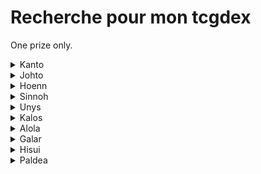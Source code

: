 # Recherche pour mon tcgdex

One prize only.

<details>
  <summary>Kanto</summary>

  * Dracaufeu                
</details>

<details>
  <summary>Johto</summary>

  * Meganium 
  * Macronium  
  * Typhlosion
  * Fouinard
  * Pichu 
  * Toudoudou  
  * Joligleur    
  * Axoloto 
  * Zarbi (sauf w)
  * Corayon     
  * Debugan    
  * Raikou  
  * Lugia
</details>

<details>
  <summary>Hoenn</summary>

  * Jungko
  * Brasegali
  * Lineon
  * Charmillon
  * Blindalisse
  * Lombre
  * Ludicolo
  * Nirondelle
  * Helldelle
  * Gardevoir
  * Ninjask
  * Munja
  * Hariyama
  * Azurill
  * Luciole
  * Lumivole
  * Gloupti
  * Avaltou
  * Wailmer
  * Wailord
  * Barbicha
  * Armaldo
  * Okéoké
  * Kaimorse
  * Coquiperl
  * Rosabyss
  * Dratak
  * Regirock
  * Registell
  * Latias
  * Rayquaza
  * Deoxis (formes Attaque, defense & vitesse)
  * Morpheo (formes eau, feu)
</details>

<details>
  <summary>Sinnoh</summary>

  * Pingoleon
  * Charkos
  * Dinoclier
  * Bastiodon
  * Cheniselle (rose & jaune)
  * Apireine
  * Ceriflor
  * Chaglam
  * Korillon
  * Mime Jr
  * Ptiravi
  * Rapion
  * Drascor
  * Lumineon
  * Mamochon
  * Galame
  * Momartik
  * Crefadet
  * Crefodet
  * Dialgo (forme originelle)
  * Palkia (forme originelle)
  * Giratina (les 2 formes)
  * Shaimin (forme hérisson)
  * Arceus
  * Motisma (formes feu, glace, eau)
</details>

<details>
  <summary>Unys</summary>

  * Lianaja
  * Majaspic
  * Grokui
  * Grotichon
  * Roitiflam
  * Clamiral
  * Miradar
  * Ponchien
  * Mastouffe
  * Mushana
  * Nodulithe
  * Geolithe
  * Betochef
  * Crapuscule
  * Bargantua (Rouge & bleu)
  * Darumacho (les 2 formes)
  * Crabaraque
  * Carapagos
  * Lakmecygne
  * Vivaldain (printemps & été)
  * Haydaim (les 4 formes)
  * Gaulet
  * Viskuse (les 2 formes)
  * Moyade (les 2 formes)
  * Cliticlic
  * Lugulabre
  * Limonde
  * Drakkarmin
  * Gueriaigle
  * Trioxhydre
  * Terrakium
  * Viridium
  * Boreas (totemique)
  * Fulguris (totemique)
  * Demeteros (totemique)
  * Kyurem (white & black)
  * Meloetta (les 2 formes)
</details>

<details>
  <summary>Kalos</summary>

  * Boguérisse
  * Blindépique
  * Amphinobi
  * Excavarenne
  * Nemelios (femelle)
  * Mistigrix (male)
  * Exagide
  * Oppermine
  * Kravarech
  * Ptyranidur
  * Rexilius
  * Amagara
  * Dragmara
  * Strassie
  * Bruyverne
  * Xerneas
  * Zygarde (formes chien & 100%)
  * Diancie
  * Hoopa (les 2 formes)
</details>

<details>
  <summary>Alola</summary>

  * Felinferno
  * Otaquin
  * Otarlette
  * Oratoria
  * Picassaut
  * Piclairon
  * Bazoucan
  * Plumeline (rose & bleu)
  * Lougaroc (nuit et crepuscule)
  * Froussardine (forme banc)
  * Predasterie
  * Bourinos
  * Tarenbulle
  * Floramantis
  * Guerilande
  * Type:0
  * Silvalié
  * Meteno (toutes les formes sauf le rose)
  * Mimiqui
  * Bebecaille
  * Ekaiser
  * Tokoriko
  * Tokopillon
  * Tokopisco
  * Solgaleo
  * Lunala
  * Zeroid
  * Mouscoto
  * Cancrelove
  * Cablifere
  * Bamboiselle
  * Katagami
  * Angloutiran
  * Necrozma (toutes les formes)
  * Marshado
  * Vemini
  * Mandrillon
  * Ama*ama
  * Pierroteknik
  * Melmetal
  * Raichu
  * Goupix
  * Feunard
  * Miasous
  * Persian
  * Gravalanch
  * Noadkoko
  * Ossatueur
</details>

<details>
  <summary>Galar</summary>

  * Badabouin
  * Roublenard
  * Pomdrapi
  * Dratatin
  * Nigosier
  * Hastacudo
  * Ixon
  * M. Glaquette
  * Tutékri
  * Cremy
  * Charmilly
  * Bekaglacon (forme tete ronde)
  * Galvagon
  * Galvagla
  * Hydragon
  * Hydragla
  * Zamazenta
  * Ethernatos
  * Wushours
  * Shifours (les 2 formes)
  * Zarude
  * Regieleki
  * Spectreval
  * Sylveroi (les 3 formes)
  * Smoggogo
  * Galopa
  * Flagadoss
  * Roigada
  * Darumacho (les 2 formes)
  * Tutafeh
</details>

<details>
  <summary>Hisui</summary>

  * Cerbylin
  * Hachecateur
  * Ursaking
  * Paragruel (male & femelle)
  * Farfurex
  * Qwilpik
  * Amovenus (les 2 formes)
  * Electrode
  * Typhlosion
  * Qwilfish
  * Farfuret
  * Clamiral
  * Fragilady
  * Zorua
  * Zoroark
  * Colimucus
  * Muplodocus
  * Seracrawl
  * Archeduc
</details>

<details>
  <summary>Paldea</summary>

  * Ogerpon (eau feu roche)
  * Pomdorochi
  * Terapagos (forme petit)
</details>
